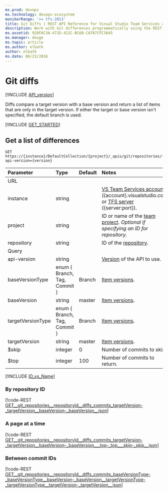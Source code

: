 ```yaml
---
ms.prod: devops
ms.technology: devops-ecosystem
monikerRange: '>= tfs-2013'
title: Git Diffs | REST API Reference for Visual Studio Team Services and Team Foundation Server
description: Work with Git differences programmatically using the REST APIs for Visual Studio Team Services and Team Foundation Server.
ms.assetid: 920FAC3A-471D-412C-BC6B-CA767CFC3645
ms.manager: douge
ms.topic: article
ms.author: elbatk
author: elbatk
ms.date: 08/23/2016
---
```


# Git diffs
[!INCLUDE [API_version](../_data/version.md)]

Diffs compare a target version with a base version and return a list of items that are only in the target version.
If either the target or base version isn't specified, the default branch is used.

[!INCLUDE [GET_STARTED](../_data/get-started.md)]

## Get a list of differences

```no-highlight
GET https://{instance}/DefaultCollection/{project}/_apis/git/repositories/{repository}/diffs/commits?api-version={version}
```

| Parameter         | Type                         | Default | Notes
|:------------------|:-----------------------------|:--------|:----------------------------------------------------------------------------------------------------------------------------
| URL
| instance          | string                       |         | [VS Team Services account](/integrate/get-started/rest/basics.md) ({account}.visualstudio.com) or [TFS server](/integrate/get-started/rest/basics.md) ({server:port}).
| project           | string                       |         | ID or name of the [team project](../tfs/projects.md). *Optional if specifying an ID for repository.*
| repository        | string                       |         | ID of the [repository](./repositories.md).
| Query
| api-version       | string                       |         | [Version](../../concepts/rest-api-versioning.md) of the API to use.
| baseVersionType   | enum { Branch, Tag, Commit } | Branch  | [Item versions](./items.md#getaspecificversion).
| baseVersion       | string                       | master  | [Item versions](./items.md#getaspecificversion).
| targetVersionType | enum { Branch, Tag, Commit } | Branch  | [Item versions](./items.md#getaspecificversion).
| targetVersion     | string                       | master  | [Item versions](./items.md#getaspecificversion).
| $skip             | integer                      | 0       | Number of commits to skip.
| $top              | integer                      | 100     | Number of commits to return.

[!INCLUDE [ID_vs_Name](_data/id_or_name.md)]

### By repository ID

[!code-REST [GET__git_repositories__repositoryId__diffs_commits_targetVersion-_targetVersion__baseVersion-_baseVersion__json](./_data/diffs/GET__git_repositories__repositoryId__diffs_commits_targetVersion-_targetVersion__baseVersion-_baseVersion_.json)]

### A page at a time

[!code-REST [GET__git_repositories__repositoryId__diffs_commits_targetVersion-_targetVersion__baseVersion-_baseVersion___top-_top___skip-_skip__json](./_data/diffs/GET__git_repositories__repositoryId__diffs_commits_targetVersion-_targetVersion__baseVersion-_baseVersion___top-_top___skip-_skip_.json)]

### Between commit IDs

[!code-REST [GET__git_repositories__repositoryId__diffs_commits_baseVersionType-_baseVersionType__baseVersion-_baseVersion__targetVersionType-_targetVersionType__targetVersion-_targetVersion__json](./_data/diffs/GET__git_repositories__repositoryId__diffs_commits_baseVersionType-_baseVersionType_.json)]